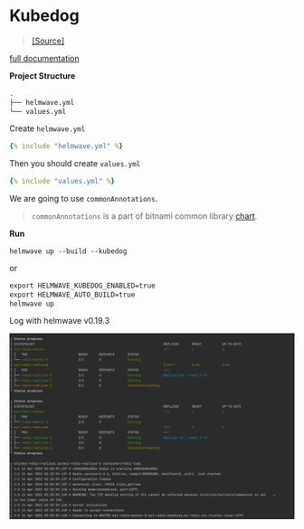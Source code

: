 # Kubedog

> [ [Source] ](https://github.com/helmwave/docs/tree/0.19.x/docs/examples/kubedog)

[full documentation](https://helmwave.github.io/docs/0.19.x/anno/#kubedogs)

**Project Structure**

```
.
├── helmwave.yml
└── values.yml
```

Create `helmwave.yml`

```yaml
{% include "helmwave.yml" %}
```



Then you should create `values.yml`

```yaml
{% include "values.yml" %}
```


We are going to use `commonAnnotations`. 

> `commonAnnotations` is a part of bitnami common library [chart](https://github.com/bitnami/charts/tree/master/bitnami/common).


**Run**

```console
helmwave up --build --kubedog
```

or 

```console
export HELMWAVE_KUBEDOG_ENABLED=true
export HELMWAVE_AUTO_BUILD=true
helmwave up
```

Log with helmwave v0.19.3

![img.png](img.png)
